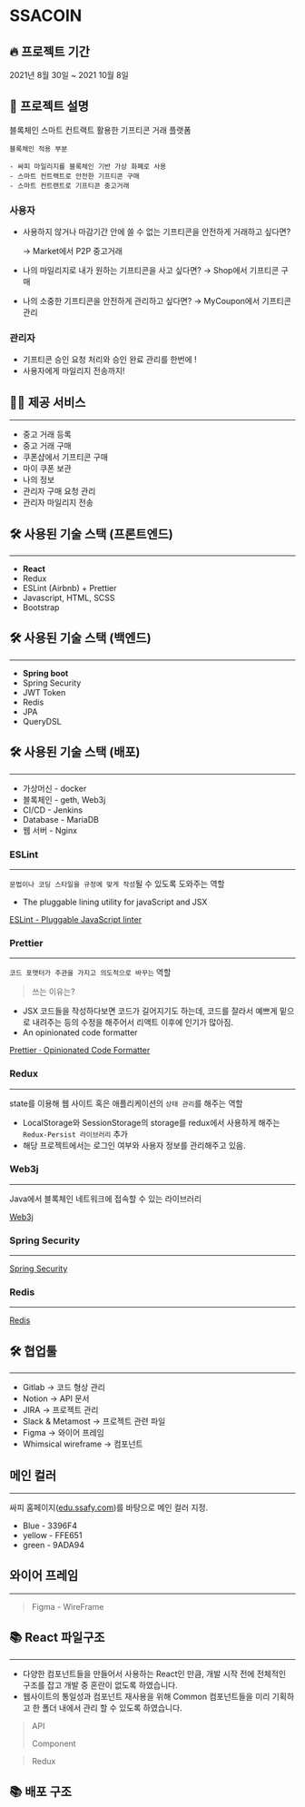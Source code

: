 # SSACOIN

## 🔥 프로젝트 기간
2021년 8월 30일 ~ 2021 10월 8일

## 📓 프로젝트 설명
블록체인 스마트 컨트랙트 활용한 기프티콘 거래 플랫폼
```
블록체인 적용 부분

- 싸피 마일리지를 블록체인 기반 가상 화폐로 사용
- 스마트 컨트랙트로 안전한 기프티콘 구매
- 스마트 컨트랜트로 기프티콘 중고거래
```

### 사용자

- 사용하지 않거나 마감기간 안에 쓸 수 없는 기프티콘을 안전하게 거래하고 싶다면?
    
    → Market에서 P2P 중고거래
    
- 나의 마일리지로 내가 원하는 기프티콘을 사고 싶다면? → Shop에서 기프티콘 구매
- 나의 소중한 기프티콘을 안전하게 관리하고 싶다면? → MyCoupon에서 기프티콘 관리

### 관리자

- 기프티콘 승인 요청 처리와 승인 완료 관리를 한번에 !
- 사용자에게 마일리지 전송까지!

## 👩‍💻 제공 서비스

---

- 중고 거래 등록
- 중고 거래 구매
- 쿠폰샵에서 기프티콘 구매
- 마이 쿠폰 보관
- 나의 정보
- 관리자 구매 요청 관리
- 관리자 마일리지 전송

## 🛠️ 사용된 기술 스택 (프론트엔드)

---

- **React**
- Redux
- ESLint (Airbnb) + Prettier
- Javascript, HTML, SCSS
- Bootstrap

## 🛠️ 사용된 기술 스택 (백엔드)

---

- **Spring boot**
- Spring Security
- JWT Token
- Redis
- JPA
- QueryDSL

## 🛠️ 사용된 기술 스택 (배포)

---

- 가상머신 - docker
- 블록체인 - geth, Web3j
- CI/CD - Jenkins
- Database - MariaDB
- 웹 서버 - Nginx

### ESLint

---

`문법이나 코딩 스타일을 규정에 맞게 작성`될 수 있도록 도와주는 역할

- The pluggable lining utility for javaScript and JSX

[ESLint - Pluggable JavaScript linter](https://eslint.org/)

### Prettier

---

`코드 포맷터가 주관을 가지고 의도적으로 바꾸는` 역할

> 쓰는 이유는?
> 
- JSX 코드들을 작성하다보면 코드가 길어지기도 하는데, 코드를 잘라서 예쁘게 밑으로 내려주는 등의 수정을 해주어서 리액트 이후에 인기가 많아짐.
- An opinionated code formatter

[Prettier · Opinionated Code Formatter](https://prettier.io/)

### Redux

---

state를 이용해 웹 사이트 혹은 애플리케이션의 `상태 관리`를 해주는 역할

- LocalStorage와 SessionStorage의 storage를 redux에서 사용하게 해주는 `Redux-Persist 라이브러리` 추가
- 해당 프로젝트에서는 로그인 여부와 사용자 정보를 관리해주고 있음.

### Web3j

---

Java에서 블록체인 네트워크에 접속할 수 있는 라이브러리 

[Web3j](https://docs.web3j.io/4.8.7/)

### Spring Security

---

[Spring Security](https://spring.io/projects/spring-security)

### Redis

---

[Redis](https://redis.io/)

## 🛠️ 협업툴

---

- Gitlab → 코드 형상 관리
- Notion → API 문서
- JIRA → 프로젝트 관리
- Slack & Metamost → 프로젝트 관련 파일
- Figma → 와이어 프레임
- Whimsical wireframe → 컴포넌트

## 메인 컬러

---

싸피 홈페이지([edu.ssafy.com](http://edu.ssafy.com/))를 바탕으로 메인 컬러 지정.

- Blue - 3396F4
- yellow - FFE651
- green - 9ADA94

## 와이어 프레임

---

> Figma - WireFrame



## 📚 React 파일구조

---

- 다양한 컴포넌트들을 만들어서 사용하는 React인 만큼, 개발 시작 전에 전체적인 구조를 잡고 개발 중 혼란이 없도록 하였습니다.
- 웹사이트의 통일성과 컴포넌트 재사용을 위해 Common 컴포넌트들을 미리 기획하고 한 폴더 내에서 관리 할 수 있도록 하였습니다.

> API
> 
> Component
> 

> Redux
> 

## 📚 배포 구조
